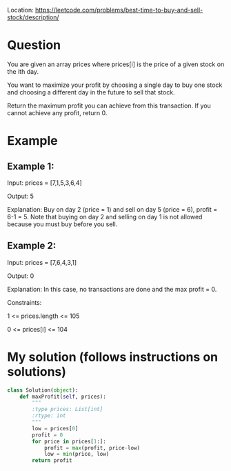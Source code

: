 Location: https://leetcode.com/problems/best-time-to-buy-and-sell-stock/description/
# Question
You are given an array prices where prices[i] is the price of a given stock on the ith day.

You want to maximize your profit by choosing a single day to buy one stock and choosing a different day in the future to sell that stock.

Return the maximum profit you can achieve from this transaction. If you cannot achieve any profit, return 0.

 
# Example

## Example 1:

Input: prices = [7,1,5,3,6,4]

Output: 5

Explanation: Buy on day 2 (price = 1) and sell on day 5 (price = 6), profit = 6-1 = 5.
Note that buying on day 2 and selling on day 1 is not allowed because you must buy before you sell.

## Example 2:

Input: prices = [7,6,4,3,1]

Output: 0

Explanation: In this case, no transactions are done and the max profit = 0.
 

Constraints:

1 <= prices.length <= 105

0 <= prices[i] <= 104
 

# My solution (follows instructions on solutions)
```python
class Solution(object):
    def maxProfit(self, prices):
        """
        :type prices: List[int]
        :rtype: int
        """
        low = prices[0]
        profit = 0
        for price in prices[1:]:
            profit = max(profit, price-low)
            low = min(price, low)
        return profit
```
